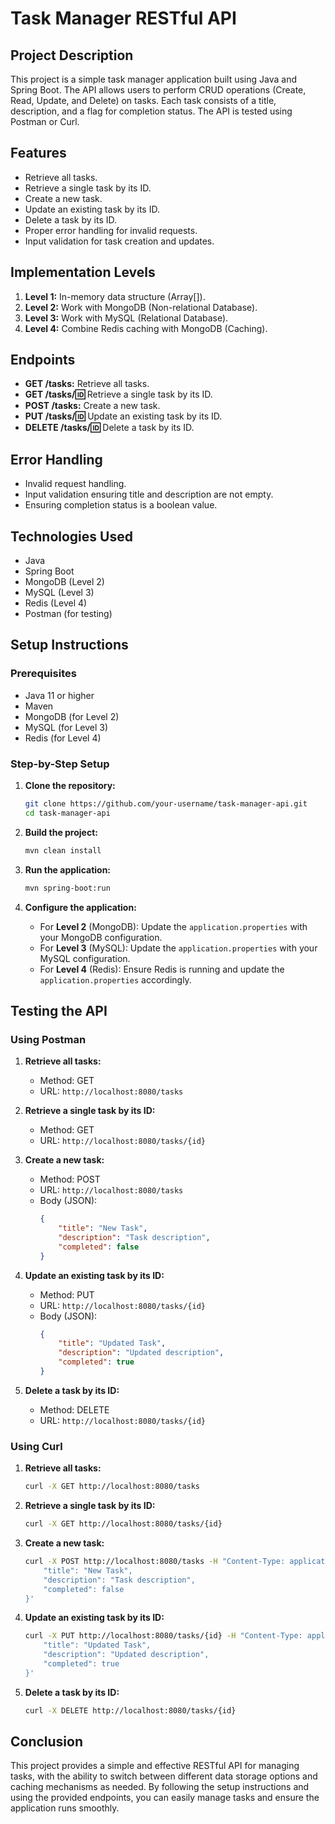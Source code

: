 # Task Manager RESTful API

## Project Description
This project is a simple task manager application built using Java and Spring Boot. The API allows users to perform CRUD operations (Create, Read, Update, and Delete) on tasks. Each task consists of a title, description, and a flag for completion status. The API is tested using Postman or Curl.

## Features
- Retrieve all tasks.
- Retrieve a single task by its ID.
- Create a new task.
- Update an existing task by its ID.
- Delete a task by its ID.
- Proper error handling for invalid requests.
- Input validation for task creation and updates.

## Implementation Levels
1. **Level 1:** In-memory data structure (Array[]).
2. **Level 2:** Work with MongoDB (Non-relational Database).
3. **Level 3:** Work with MySQL (Relational Database).
4. **Level 4:** Combine Redis caching with MongoDB (Caching).

## Endpoints
- **GET /tasks:** Retrieve all tasks.
- **GET /tasks/:id:** Retrieve a single task by its ID.
- **POST /tasks:** Create a new task.
- **PUT /tasks/:id:** Update an existing task by its ID.
- **DELETE /tasks/:id:** Delete a task by its ID.

## Error Handling
- Invalid request handling.
- Input validation ensuring title and description are not empty.
- Ensuring completion status is a boolean value.

## Technologies Used
- Java
- Spring Boot
- MongoDB (Level 2)
- MySQL (Level 3)
- Redis (Level 4)
- Postman (for testing)

## Setup Instructions
### Prerequisites
- Java 11 or higher
- Maven
- MongoDB (for Level 2)
- MySQL (for Level 3)
- Redis (for Level 4)

### Step-by-Step Setup

1. **Clone the repository:**
    ```bash
    git clone https://github.com/your-username/task-manager-api.git
    cd task-manager-api
    ```

2. **Build the project:**
    ```bash
    mvn clean install
    ```

3. **Run the application:**
    ```bash
    mvn spring-boot:run
    ```

4. **Configure the application:**
    - For **Level 2** (MongoDB): Update the `application.properties` with your MongoDB configuration.
    - For **Level 3** (MySQL): Update the `application.properties` with your MySQL configuration.
    - For **Level 4** (Redis): Ensure Redis is running and update the `application.properties` accordingly.

## Testing the API
### Using Postman
1. **Retrieve all tasks:**
    - Method: GET
    - URL: `http://localhost:8080/tasks`

2. **Retrieve a single task by its ID:**
    - Method: GET
    - URL: `http://localhost:8080/tasks/{id}`

3. **Create a new task:**
    - Method: POST
    - URL: `http://localhost:8080/tasks`
    - Body (JSON):
      ```json
      {
          "title": "New Task",
          "description": "Task description",
          "completed": false
      }
      ```

4. **Update an existing task by its ID:**
    - Method: PUT
    - URL: `http://localhost:8080/tasks/{id}`
    - Body (JSON):
      ```json
      {
          "title": "Updated Task",
          "description": "Updated description",
          "completed": true
      }
      ```

5. **Delete a task by its ID:**
    - Method: DELETE
    - URL: `http://localhost:8080/tasks/{id}`

### Using Curl
1. **Retrieve all tasks:**
    ```bash
    curl -X GET http://localhost:8080/tasks
    ```

2. **Retrieve a single task by its ID:**
    ```bash
    curl -X GET http://localhost:8080/tasks/{id}
    ```

3. **Create a new task:**
    ```bash
    curl -X POST http://localhost:8080/tasks -H "Content-Type: application/json" -d '{
        "title": "New Task",
        "description": "Task description",
        "completed": false
    }'
    ```

4. **Update an existing task by its ID:**
    ```bash
    curl -X PUT http://localhost:8080/tasks/{id} -H "Content-Type: application/json" -d '{
        "title": "Updated Task",
        "description": "Updated description",
        "completed": true
    }'
    ```

5. **Delete a task by its ID:**
    ```bash
    curl -X DELETE http://localhost:8080/tasks/{id}
    ```

## Conclusion
This project provides a simple and effective RESTful API for managing tasks, with the ability to switch between different data storage options and caching mechanisms as needed. By following the setup instructions and using the provided endpoints, you can easily manage tasks and ensure the application runs smoothly.
